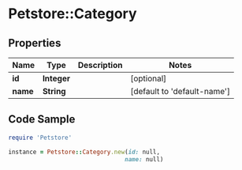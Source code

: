 # Petstore::Category

## Properties
Name | Type | Description | Notes
------------ | ------------- | ------------- | -------------
**id** | **Integer** |  | [optional] 
**name** | **String** |  | [default to &#39;default-name&#39;]

## Code Sample

```ruby
require 'Petstore'

instance = Petstore::Category.new(id: null,
                                 name: null)
```


